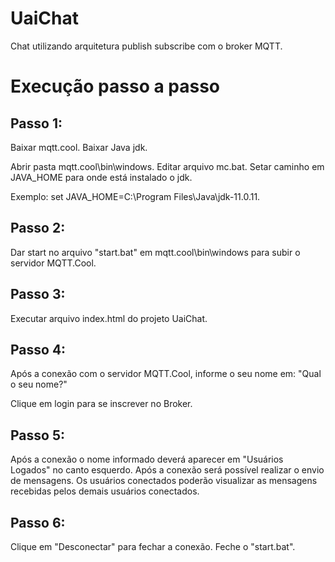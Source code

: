 # UaiChat

Chat utilizando arquitetura publish subscribe com o broker MQTT.

# Execução passo a passo

## Passo 1:

Baixar mqtt.cool.
Baixar Java jdk.

Abrir pasta mqtt.cool\bin\windows.
Editar arquivo mc.bat.
Setar caminho em JAVA_HOME para onde está instalado o jdk.

Exemplo: set JAVA_HOME=C:\Program Files\Java\jdk-11.0.11.

## Passo 2:

Dar start no arquivo "start.bat" em mqtt.cool\bin\windows para subir o servidor MQTT.Cool.

## Passo 3:

Executar arquivo index.html do projeto UaiChat.

## Passo 4:

Após a conexão com o servidor MQTT.Cool, informe o seu nome em:
"Qual o seu nome?"

Clique em login para se inscrever no Broker.

## Passo 5:

Após a conexão o nome informado deverá aparecer em "Usuários Logados"
no canto esquerdo.
Após a conexão será possível realizar o envio de mensagens.
Os usuários conectados poderão visualizar as mensagens recebidas pelos demais usuários conectados.

## Passo 6:

Clique em "Desconectar" para fechar a conexão.
Feche o "start.bat".
